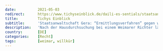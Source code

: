 ```yaml
---
date:          2021-05-03
redirect:      https://www.tichyseinblick.de/daili-es-sentials/staatsanwaltschaft-gera-ermittlungsverfahren-gegen-weiteren-richter-aus-weimar/
title:         Tichys Einblick
subtitle:      'Staatsanwaltschaft Gera: “Ermittlungsverfahren” gegen weiteren Richter aus Weimar'
description:   'Nach der Hausdurchsuchung bei einem Weimarer Richter läuft ein Verfahren gegen einen weiteren Amtsrichter aus Weimar. Auf TE-Anfrage teilte die Staatsanwaltschaft Gera mit: “Das Ermittlungsverfahren wurde der Staatsanwaltschaft Gera durch die Thüringer Generalstaatsanwaltschaft übertragen.” Aufgrund des noch anhängigen Verfahrens vermöge man keine weiteren Einzelheiten mitzuteilen, heißt es weiter. Auf telefonische Nachfrage gab sich die Staatsanwaltschaft'
country:       [DE]
categories:    [Recht]
tags:          [weimar, willkür]
---
```

